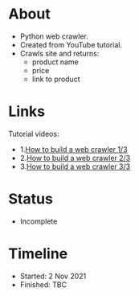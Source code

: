 # About
- Python web crawler. 
- Created from YouTube tutorial.
- Crawls site and returns:
    - product name
    - price
    - link to product

# Links
Tutorial videos:
- 1.[How to build a web crawler 1/3](https://www.youtube.com/watch?v=XjNm9bazxn8)
- 2.[How to build a web crawler 2/3](https://www.youtube.com/watch?v=sVNJOiTBi_8)
- 3.[How to build a web crawler 3/3](https://www.youtube.com/watch?v=pLHejmLB16o&t=601s)

# Status
- Incomplete

# Timeline
- Started: 2 Nov 2021
- Finished: TBC